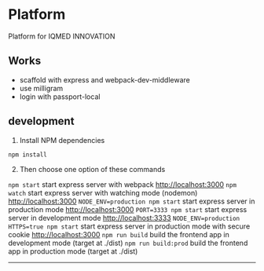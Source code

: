 # Platform #
Platform for IQMED INNOVATION

## Works ##
* scaffold with express and webpack-dev-middleware
* use milligram
* login with passport-local

## development ##

1. Install NPM dependencies

`npm install`

2. Then choose one option of these commands

`npm start` start express server with webpack [http://localhost:3000](http://localhost:3000)
`npm watch` start express server with watching mode (nodemon) [http://localhost:3000](http://localhost:3000)
`NODE_ENV=production npm start` start express server in production mode [http://localhost:3000](http://localhost:3000)
`PORT=3333 npm start` start express server in development mode [http://localhost:3333](http://localhost:3333)
`NODE_ENV=production HTTPS=true npm start` start express server in production mode with secure cookie [http://localhost:3000](http://localhost:3000)
`npm run build` build the frontend app in development mode (target at ./dist)
`npm run build:prod` build the frontend app in production mode (target at ./dist)

***********************************************